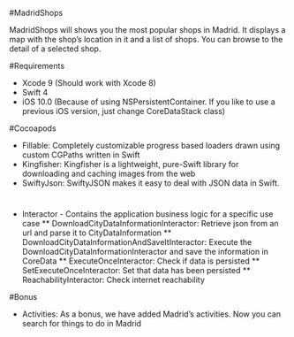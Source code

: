 
#MadridShops

MadridShops will shows you
the most popular shops in Madrid. It displays a map with the shop’s location in it and a list of shops. You can browse to the detail of a selected shop.

#Requirements

* Xcode 9 (Should work with Xcode 8)
* Swift 4
* iOS 10.0 (Because of using NSPersistentContainer. If you like to use a previous iOS version, just change CoreDataStack class)

#Cocoapods


* Fillable: Completely customizable progress based loaders drawn using custom CGPaths written in Swift
* Kingfisher: Kingfisher is a lightweight, pure-Swift library for downloading and caching images from the web
* SwiftyJson: SwiftyJSON makes it easy to deal with JSON data in Swift.

#
* Interactor - Contains the application business logic for a specific use case
** DownloadCityDataInformationInteractor: Retrieve json from an url and parse it to CityDataInformation
** DownloadCityDataInformationAndSaveItInteractor: Execute the DownloadCityDataInformationInteractor and save the information in CoreData
** ExecuteOnceInteractor: Check if data is persisted
** SetExecuteOnceInteractor: Set that data has been persisted
** ReachabilityInteractor: Check internet reachability

#Bonus

* Activities: As a bonus, we have added Madrid’s activities. Now you can search for things to do in Madrid



